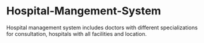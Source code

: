 # Hospital-Mangement-System
Hospital management system includes doctors with different specializations for consultation, hospitals with all facilities and location.
